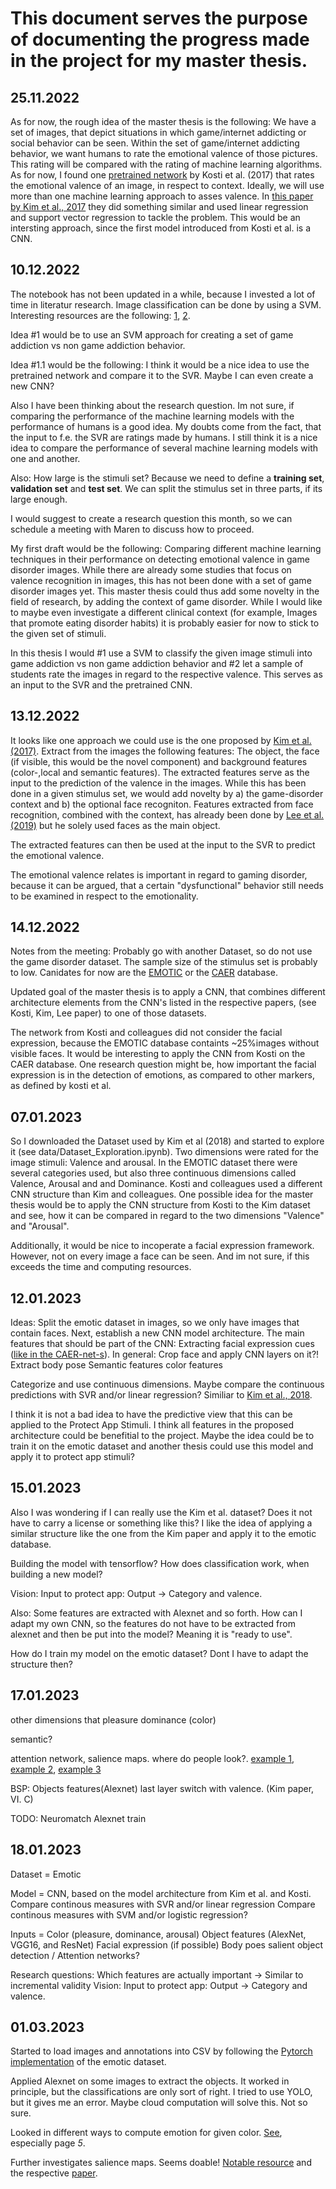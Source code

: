 # This document serves the purpose of documenting the progress made in the project for my master thesis.

## 25.11.2022
As for now, the rough idea of the master thesis is the following:
We have a set of images, that depict situations in which game/internet addicting or social behavior can be seen. Within the set of game/internet addicting behavior, we want humans to rate the emotional valence of those pictures. This rating will be compared with the rating of machine learning algorithms. As for now, I found one [pretrained network](https://github.com/rkosti/emotic) by Kosti et al. (2017) that rates the emotional valence of an image, in respect to context. Ideally, we will use more than one machine learning approach to asses valence. In [this paper by Kim et al., 2017](https://arxiv.org/pdf/1705.07543.pdf) they did something similar and used linear regression and support vector regression to tackle the problem. This would be an intersting approach, since the first model introduced from Kosti et al. is a CNN. 

## 10.12.2022
The notebook has not been updated in a while, because I invested a lot of time in literatur research. Image classification can be done by using a SVM. Interesting resources are the following: [1](https://medium.com/analytics-vidhya/image-classification-using-machine-learning-support-vector-machine-svm-dc7a0ec92e01), [2](https://nikolasent.github.io/classifier/2017/08/01/Image-classification-using-SVM.html). 

Idea #1 would be to use an SVM approach for creating a set of game addiction vs non game addiction behavior.

Idea #1.1 would be the following:
I think it would be a nice idea to use the pretrained network and compare it to the SVR. Maybe I can even create a new CNN? 

Also I have been thinking about the research question. Im not sure, if comparing the performance of the machine learning models with the performance of humans is a good idea. My doubts come from the fact, that the input to f.e. the SVR are ratings made by humans. I still think it is a nice idea to compare the performance of several machine learning models with one and another. 

Also:
How large is the stimuli set? Because we need to define a **training set**, **validation set** and **test set**. We can split the stimulus set in three parts, if its large enough.

I would suggest to create a research question this month, so we can schedule a meeting with Maren to discuss how to proceed.

My first draft would be the following: Comparing different machine learning techniques in their performance on detecting emotional valence in game disorder images.
While there are already some studies that focus on valence recognition in images, this has not been done with a set of game disorder images yet. This master thesis could thus add some novelty in the field of research, by adding the context of game disorder. While I would like to maybe even investigate a different clinical context (for example, Images that promote eating disorder habits) it is probably easier for now to stick to the given set of stimuli.

In this thesis I would #1 use a SVM to classify the given image stimuli into game addiction vs non game addiction behavior and #2 let a sample of students rate the images in regard to the respective valence. This serves as an input to the SVR and the pretrained CNN.

## 13.12.2022
It looks like one approach we could use is the one proposed by [Kim et al. (2017)](https://arxiv.org/pdf/1705.07543.pdf).
Extract from the images the following features:
The object, the face (if visible, this would be the novel component) and background features (color-,local and semantic features). The extracted features serve as the input to the prediction of the valence in the images. 
While this has been done in a given stimulus set, we would add novelty by a) the game-disorder context and b) the optional face recogniton. 
Features extracted from face recognition, combined with the context, has already been done by [Lee et al. (2019)](https://openaccess.thecvf.com/content_ICCV_2019/papers/Lee_Context-Aware_Emotion_Recognition_Networks_ICCV_2019_paper.pdf) but he solely used faces as the main object.

The extracted features can then be used at the input to the SVR to predict the emotional valence.

The emotional valence relates is important in regard to gaming disorder, because it can be argued, that a certain "dysfunctional" behavior still needs to be examined in respect to the emotionality. 

## 14.12.2022
Notes from the meeting:
Probably go with another Dataset, so do not use the game disorder dataset. The sample size of the stimulus set is probably to low. 
Canidates for now are the [EMOTIC](http://sunai.uoc.edu/emotic/) or the [CAER](https://caer-dataset.github.io/download.html) database.

Updated goal of the master thesis is to apply a CNN, that combines different architecture elements from the CNN's listed in the respective papers, (see Kosti, Kim, Lee paper) to one of those datasets.

The network from Kosti and colleagues did not consider the facial expression, because the EMOTIC database containts ~25%images without visible faces. It would be interesting to apply the CNN from Kosti on the CAER database. One research question might be, how important the facial expression is in the detection of emotions, as compared to other markers, as defined by kosti et al.

## 07.01.2023
So I downloaded the Dataset used by Kim et al (2018) and started to explore it (see data/Dataset_Exploration.ipynb).
Two dimensions were rated for the image stimuli: Valence and arousal. In the EMOTIC dataset there were several categories used, but also three continuous dimensions called Valence, Arousal and and Dominance. Kosti and colleagues used a different CNN structure than Kim and colleagues. One possible idea for the master thesis would be to apply the CNN structure from Kosti to the Kim dataset and see, how it can be compared in regard to the two dimensions "Valence" and "Arousal".

Additionally, it would be nice to incoperate a facial expression framework. However, not on every image a face can be seen. And im not sure, if this exceeds the time and computing resources.

## 12.01.2023
Ideas:
Split the emotic dataset in images, so we only have images that contain faces.
Next, establish a new CNN model architecture. 
The main features that should be part of the CNN: 
Extracting facial expression cues ([like in the CAER-net-s](https://caer-dataset.github.io/file/JiyoungLee_iccv2019_CAER-Net.pdf)). In general: Crop face and apply CNN layers on it?!
Extract body pose
Semantic features
color features

Categorize and use continuous dimensions.
Maybe compare the continuous predictions with SVR and/or linear regression? Similiar to [Kim et al., 2018](https://arxiv.org/pdf/1705.07543.pdf).

I think it is not a bad idea to have the predictive view that this can be applied to the Protect App Stimuli. I think all features in the proposed architecture could be benefitial to the project. Maybe the idea could be to train it on the emotic dataset and another thesis could use this model and apply it to protect app stimuli?

## 15.01.2023
Also I was wondering if I can really use the Kim et al. dataset? Does it not have to carry a license or something like this?
I like the idea of applying a similar structure like the one from the Kim paper and apply it to the emotic database.

Building the model with tensorflow? 
How does classification work, when building a new model?

Vision: Input to protect app: Output -> Category and valence.

Also: Some features are extracted with Alexnet and so forth. How can I adapt my own CNN, so the features do not have to be extracted from alexnet and then be put into the model? Meaning it is "ready to use".

How do I train my model on the emotic dataset? Dont I have to adapt the structure then?

## 17.01.2023
other dimensions that pleasure dominance (color)

semantic?

attention network, salience maps. where do people look?. [example 1](https://sci-hub.se/10.1109/tmm.2018.2830098),
[example 2](https://arxiv.org/pdf/1904.09146.pdf%C2%A0%E8%8B%A5%E6%9C%89%E4%B8%AA%E4%BA%BA%E8%AF%AF%E5%8C%BA%E5%8F%8A%E7%BF%BB%E8%AF%91%E9%94%99%E8%AF%AF%EF%BC%8C%E6%81%B3%E8%AF%B7%E5%8F%8A%E6%97%B6%E8%AF%84%E8%AE%BA%E6%8C%87%E6%AD%A3%E3%80%82),
[example 3](http://wrap.warwick.ac.uk/123588/1/WRAP-deep-salient-object-detection-contextual-guidance-Han-2019.pdf)

BSP:
Objects features(Alexnet) last layer switch with valence. (Kim paper, VI. C)

TODO:
Neuromatch
Alexnet train

## 18.01.2023
Dataset = Emotic

Model = CNN, based on the model architecture from Kim et al. and Kosti.
    Compare continous measures with SVR and/or linear regression
    Compare continous measures with SVM and/or logistic regression?
    
Inputs = 
    Color (pleasure, dominance, arousal)
    Object features (AlexNet, VGG16, and ResNet)
    Facial expression (if possible)
    Body poes
    salient object detection / Attention networks?


Research questions:
    Which features are actually important -> Similar to incremental validity
    Vision: Input to protect app: Output -> Category and valence.


## 01.03.2023
Started to load images and annotations into CSV by following the [Pytorch implementation](https://github.com/Tandon-A/emotic) of the emotic dataset.

Applied Alexnet on some images to extract the objects. It worked in principle, but the classifications are only sort of right. I tried to use YOLO, but it gives me an error. Maybe cloud computation will solve this. Not so sure.

Looked in different ways to compute emotion for given color. [See](https://d1wqtxts1xzle7.cloudfront.net/40230224/CS-Nijdam-Niels-libre.pdf?1448097609=&response-content-disposition=inline%3B+filename%3DCS_Nijdam_Niels.pdf&Expires=1677666186&Signature=giaS7-kW5FpY2daK9gf-Gucy9FdzlabzeWwuecdvqFBrEgVBQKTpGMJxfCzTcMO2BU4DAXAES4JJebivkpAnycEM9uXdZDx2SeCh07R34Qv6Gbr48xIeIGIFdHrkojzNd2n3tuMp5aAQmMoSxnCoz0YbyxEQaAQTeRB-KjJk4lkXwX4B2K9T52is8dJcow3-nVLgG~9TjrXrB~1KeKxUm3-N2uBz9HElflCUy-VnXPmkZbX2mDw9q9~61i73i2p5BRd2vXrEbvxXgLOqZ~Ko9EIbvkEUour9AIeQ4PYNJSYwo82MBrxvNnyUGDrdcKGOiedtGnbkqUjFwKNRS-2n2g__&Key-Pair-Id=APKAJLOHF5GGSLRBV4ZA), especially page *5*.

Further investigates salience maps. Seems doable! [Notable resource](https://github.com/sunnynevarekar/pytorch-saliency-maps/blob/master/Saliency_maps_in_pytorch.ipynb) and the respective [paper](https://arxiv.org/pdf/1312.6034.pdf).



